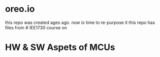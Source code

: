 # oreo.io
this repo was created ages ago.
now is time to re-purpose it
this repo has files from # IEE1730 course on 
# HW & SW Aspets of MCUs
